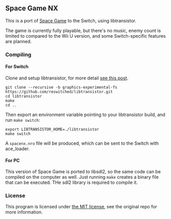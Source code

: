 ## Space Game NX
This is a port of [Space Game](https://github.com/vgmoose/space) to the Switch, using libtransistor.

The game is currently fully playable, but there's no music, enemy count is limited to compared to the Wii U version, and some Switch-specific features are planned.

### Compiling
#### For Switch
Clone and setup libtransistor, for more detail [see this post](https://reswitchedweekly.github.io/Development-Setup/). 
```
git clone --recursive -b graphics-experimental-fs https://github.com/reswitched/libtransistor.git
cd libtransistor
make
cd ..
```

Then export an environment variable pointing to your libtransistor build, and run `make switch`:
```
export LIBTRANSISTOR_HOME=./libtransistor
make switch
```

A `spacenx.nro` file will be produced, which can be sent to the Switch with ace_loader.

#### For PC
This version of Space Game is ported to libsdl2, so the same code can be compiled on the computer as well. Just running `make` creates a binary file that can be executed. THe sdl2 library is required to compile it.

### License
This program is licensed under [the MIT license](https://opensource.org/licenses/MIT), see the original repo for more information.


